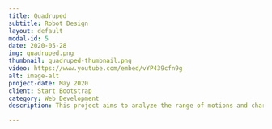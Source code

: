 ```yaml
---
title: Quadruped
subtitle: Robot Design
layout: default
modal-id: 5
date: 2020-05-28
img: quadruped.png
thumbnail: quadruped-thumbnail.png
video: https://www.youtube.com/embed/vYP439cfn9g 
alt: image-alt
project-date: May 2020
client: Start Bootstrap
category: Web Development
description: This project aims to analyze the range of motions and characteristics of a quadruped robot for stair climbing and crossing over an obstacle.  Humans have a higher range than quadruped animals due to longer legs.  We can make fewer steps and reach the same distance, can climb stairs by two or three steps and not only one, and cross over high obstacles thanks to our leg range.  However, stability is different because quadruped has four contact points, whereas humans have only.  Quadrupeds  maintain walking  stability because their gravity  center falls  within  the triangle of support from the three legs when one is up, but in the same condition, humans encounter a complex challenge to maintain equilibrium. We propose using these inherent characteristics of a quadruped robot for motion analysis of stair climbing by two or three steps and cross over a big obstacle while maintaining high stability in a quadruped robot.  We aboard in the discussion significant aspects of leg dimensions and joint ranges with geometrical analysis to find the optimal position of the feet. The motion effectiveness was verified experimentally by implementing the motions from the preliminary tests to a quadruped robot..

---
```

